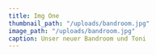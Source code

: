 ```yaml
---
title: Img One
thumbnail_path: "/uploads/bandroom.jpg"
image_path: "/uploads/bandroom.jpg"
caption: Unser neuer Bandroom und Toni
---
```


